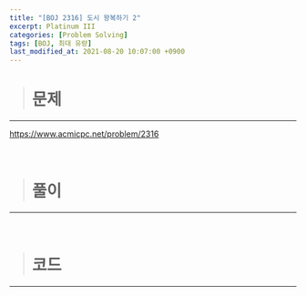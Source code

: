 ```yaml
---
title: "[BOJ 2316] 도시 왕복하기 2"
excerpt: Platinum III
categories: [Problem Solving]
tags: [BOJ, 최대 유량]
last_modified_at: 2021-08-20 10:07:00 +0900
---
```


> # 문제
---

[<u>https://www.acmicpc.net/problem/2316</u>](https://www.acmicpc.net/problem/2316)

<br>

> # 풀이
---



<br>

> # 코드
---

```python